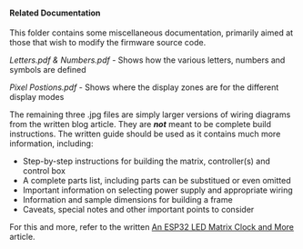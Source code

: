 #### Related Documentation
This folder contains some miscellaneous documentation, primarily aimed at those that wish to modify the firmware source code.

_Letters.pdf & Numbers.pdf_ - Shows how the various letters, numbers and symbols are defined

_Pixel Postions.pdf_ - Shows where the display zones are for the different display modes

The remaining three .jpg files are simply larger versions of wiring diagrams from the written blog article. They are **_not_** meant to be complete build instructions.  The written guide should be used as it contains much more information, including:

- Step-by-step instructions for building the matrix, controller(s) and control box
- A complete parts list, including parts can be substitued or even omitted
- Important information on selecting power supply and appropriate wiring
- Information and sample dimensions for building a frame
- Caveats, special notes and other important points to consider

For this and more, refer to the written [An ESP32 LED Matrix Clock and More](https://resinchemtech.blogspot.com/2025/01/matrix32.html) article.